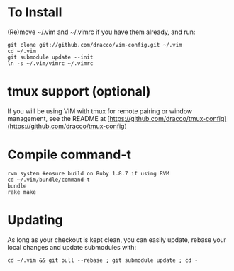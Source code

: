 # To Install
(Re)move ~/.vim and ~/.vimrc if you have them already, and run:

    git clone git://github.com/dracco/vim-config.git ~/.vim
    cd ~/.vim
    git submodule update --init
    ln -s ~/.vim/vimrc ~/.vimrc

# tmux support (optional)

If you will be using VIM with tmux for remote pairing or window management, 
see the README at [https://github.com/dracco/tmux-config](https://github.com/dracco/tmux-config)
    
# Compile command-t

    rvm system #ensure build on Ruby 1.8.7 if using RVM
    cd ~/.vim/bundle/command-t
    bundle
    rake make

# Updating
As long as your checkout is kept clean, you can easily update, rebase your local changes and update submodules with:

    cd ~/.vim && git pull --rebase ; git submodule update ; cd -
